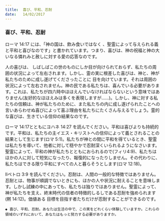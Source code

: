 ```yaml
---
title:  喜び、平和、忍耐
date:   14/02/2017
---
```


### 喜び、平和、忍耐

 ローマ 14:17 には、「神の国は、飲み食いではなく 、聖霊によって与えられる義と平和と喜びなのです」と書かれています。つまり、喜びは、神の祝福と神の大いなる憐れみと赦しに対する愛の応答なのです。

 人の喜びは、 しばしばこの世のものにしか目が向けられておらず、私たちの周囲の状況によって左右されます。しかし、霊の実に根差した喜びは、神と、神が私たちのために成し遂げてくださったことに 目を向けています。それは周囲の状況によって左右されません。神の民である私たちは、喜んでいる必要があります。これは、私たちが四六時中ほほえんでいなければならないという意味ではありません(友好的なほほえみは多くを表現しますが......)。しかし、神に対する私たちの信頼は、神が私たちのために、また私たちの内に成し遂げられたことへの言いあらわせぬ喜びによって喜ぶ理由を私たちにたくさん与えるでしょう。霊的な喜びは、生きている信仰の結果なのです。

 ローマ 14:17とともにヨハネ 14:27 を読んでください。平和は喜びよりも持続的です。平和は、私たちの主イエス・キリストへの信仰によって義とされることの結果として生じます(ロマ 5:1)。私たちが神との間に平和を得ているとき、聖霊は私たちを導いて、他者に対して穏やかで忍耐深くいられるようになさいます。聖霊によって、平和の神が私たちとともにおられるので(フィリ4:9)、私たちはほかの人に対して短気になったり、報復的になったりしません。その代わりに、私たちはできる限り平和にすべての人と暮らそうとします(ロマ 12:18)。

 IIペトロ 3:9 を読んでください。忍耐は、人間の一般的な特徴ではありません。忍耐とは、物事が順調でないときにも、ほかの人や状況に耐えることを意味します。しかし試練の中にあっても、私たちは独りではありません。聖霊によって、神が私たちを支え、終末時代の信者の特徴的しるしである忍耐を強められます(黙 14:12)。価値ある 目標を目指す者たちだけが忍耐することができるのです。

`◆ 喜び、平和、忍耐。あなたは生活の中で、この実をどれくらい体験していますか。これらの領域のいずれにおいて、あなたはもっと努力する必要がありますか。`
